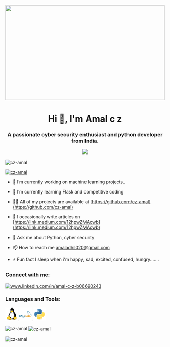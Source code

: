 <p align = "centre"> <img src="https://img.freepik.com/free-vector/digital-binary-code-algorithm-stream-matrix-background_1017-25328.jpg?w=1060&t=st=1672491968~exp=1672492568~hmac=67a114a8edad4984d6f251b95479f4ab959c1dc4763aee9199abfae238305dad" width="100%" height="300px"> </p>
<h1 align="center">Hi 👋, I'm Amal c z</h1>
<h3 align="center">A passionate cyber security enthusiast and python developer from India.</h3>
<p align="center"> <img src="https://media.tenor.com/flflC6GFzO8AAAAd/sultan-alrefaei-programmer.gif" width="300px",height="330px"></p>

<p align="left"> <img src="https://komarev.com/ghpvc/?username=cz-amal&label=Profile%20views&color=0e75b6&style=flat" alt="cz-amal" /> </p>

<p align="left"> <a href="https://github.com/ryo-ma/github-profile-trophy"><img src="https://github-profile-trophy.vercel.app/?username=cz-amal" alt="cz-amal" /></a> </p>

- 🔭 I’m currently working on machine learning projects..

- 🌱 I’m currently learning Flask and competitive coding

- 👨‍💻 All of my projects are available at [https://github.com/cz-amal](https://github.com/cz-amal)

- 📝 I occasionally write articles on [https://link.medium.com/12hpwZMAcwb](https://link.medium.com/12hpwZMAcwb)

- 💬 Ask me about Python, cyber security

- 📫 How to reach me amaladhil020@gmail.com

- ⚡️ Fun fact I sleep when i'm happy, sad, excited, confused, hungry.......

<h3 align="left">Connect with me:</h3>
<p align="left">
<a href="https://linkedin.com/in/www.linkedin.com/in/amal-c-z-b06690243" target="blank"><img align="center" src="https://raw.githubusercontent.com/rahuldkjain/github-profile-readme-generator/master/src/images/icons/Social/linked-in-alt.svg" alt="www.linkedin.com/in/amal-c-z-b06690243" height="30" width="40" /></a>
</p>

<h3 align="left">Languages and Tools:</h3>
<a href="https://www.linux.org/" target="_blank" rel="noreferrer"> <img src="https://raw.githubusercontent.com/devicons/devicon/master/icons/linux/linux-original.svg" alt="linux" width="40" height="40"/> </a> <a href="https://www.mysql.com/" target="_blank" rel="noreferrer"> <img src="https://raw.githubusercontent.com/devicons/devicon/master/icons/mysql/mysql-original-wordmark.svg" alt="mysql" width="40" height="40"/> </a> <a href="https://www.python.org" target="_blank" rel="noreferrer"> <img src="https://raw.githubusercontent.com/devicons/devicon/master/icons/python/python-original.svg" alt="python" width="40" height="40"/> </a> </p>

<p><img align="left" src="https://github-readme-stats.vercel.app/api/top-langs?username=cz-amal&show_icons=true&locale=en&layout=compact" alt="cz-amal" /></p>

<p>&nbsp;<img align="center" src="https://github-readme-stats.vercel.app/api?username=cz-amal&show_icons=true&locale=en" alt="cz-amal" /></p>

<p><img align="center" src="https://github-readme-streak-stats.herokuapp.com/?user=cz-amal&" alt="cz-amal" /></p>
